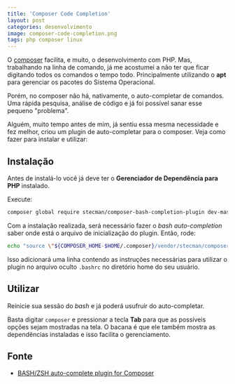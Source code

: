```yaml
---
title: 'Composer Code Completion'
layout: post
categories: desenvolvimento
image: composer-code-completion.png
tags: php composer linux
---
```


O [composer](https://getcomposer.org/) facilita, e muito, o desenvolvimento com PHP. Mas, trabalhando na linha de comando, já me acostumei a não ter que ficar digitando todos os comandos o tempo todo. Principalmente utilizando o **apt** para gerenciar os pacotes do Sistema Operacional.

Porém, no composer não há, nativamente, o auto-completar de comandos. Uma rápida pesquisa, análise de código e já foi possível sanar esse pequeno "problema".

Alguém, muito tempo antes de mim, já sentiu essa mesma necessidade e fez melhor, criou um plugin de auto-completar para o composer. Veja como fazer para instalar e utilizar:

## Instalação

Antes de instalá-lo você já deve ter o **Gerenciador de Dependência para PHP** instalado.

Execute:

```sh
composer global require stecman/composer-bash-completion-plugin dev-master
```

Com a instalação realizada, será necessário fazer o _bash auto-completion_ saber onde está o arquivo de inicialização do plugin. Então, rode:

```sh
echo "source \"${COMPOSER_HOME-$HOME/.composer}/vendor/stecman/composer-bash-completion-plugin/hooks/bash-completion\"" >> ~/.bashrc
```

Isso adicionará uma linha contendo as instruções necessárias para utilizar o plugin no arquivo oculto `.bashrc` no diretório home do seu usuário.

## Utilizar

Reinicie sua sessão do _bash_ e já poderá usufruir do auto-completar.

Basta digitar `composer` e pressionar a tecla **Tab** para que as possíveis opções sejam mostradas na tela. O bacana é que ele também mostra as dependências instaladas e isso facilita o gerenciamento.

## Fonte

-   [BASH/ZSH auto-complete plugin for Composer](https://github.com/stecman/composer-bash-completion-plugin)
